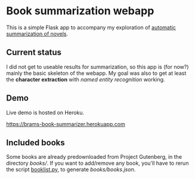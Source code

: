 # Book summarization webapp

This is a simple Flask app to accompany my exploration of [automatic
summarization of novels](https://github.com/brmdv/usecase-summarization). 

## Current status

I did not get to useable results for summarization, so this app is (for now?) mainly the basic skeleton of the webapp. My goal was also to get at least the **character extraction** with *named entity recognition* working.

## Demo

Live demo is hosted on Heroku. 

<https://brams-book-summarizer.herokuapp.com>

## Included books

Some books are already predownloaded from Project Gutenberg, in the directory
_books/_. If you want to add/remove any book, you'll have to rerun the script
[booklist.py](bookllist.py), to generate _books/books.json_.
